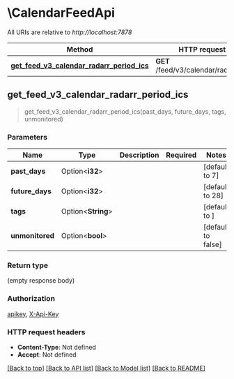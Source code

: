 # \CalendarFeedApi

All URIs are relative to *http://localhost:7878*

Method | HTTP request | Description
------------- | ------------- | -------------
[**get_feed_v3_calendar_radarr_period_ics**](CalendarFeedApi.md#get_feed_v3_calendar_radarr_period_ics) | **GET** /feed/v3/calendar/radarr.ics | 



## get_feed_v3_calendar_radarr_period_ics

> get_feed_v3_calendar_radarr_period_ics(past_days, future_days, tags, unmonitored)


### Parameters


Name | Type | Description  | Required | Notes
------------- | ------------- | ------------- | ------------- | -------------
**past_days** | Option<**i32**> |  |  |[default to 7]
**future_days** | Option<**i32**> |  |  |[default to 28]
**tags** | Option<**String**> |  |  |[default to ]
**unmonitored** | Option<**bool**> |  |  |[default to false]

### Return type

 (empty response body)

### Authorization

[apikey](../README.md#apikey), [X-Api-Key](../README.md#X-Api-Key)

### HTTP request headers

- **Content-Type**: Not defined
- **Accept**: Not defined

[[Back to top]](#) [[Back to API list]](../README.md#documentation-for-api-endpoints) [[Back to Model list]](../README.md#documentation-for-models) [[Back to README]](../README.md)

